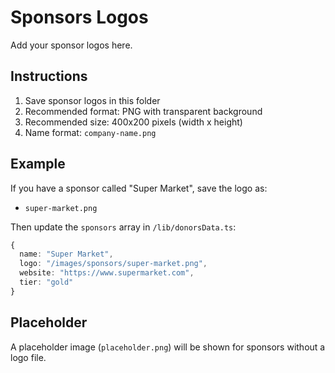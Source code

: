 # Sponsors Logos

Add your sponsor logos here.

## Instructions

1. Save sponsor logos in this folder
2. Recommended format: PNG with transparent background
3. Recommended size: 400x200 pixels (width x height)
4. Name format: `company-name.png`

## Example

If you have a sponsor called "Super Market", save the logo as:
- `super-market.png`

Then update the `sponsors` array in `/lib/donorsData.ts`:

```typescript
{
  name: "Super Market",
  logo: "/images/sponsors/super-market.png",
  website: "https://www.supermarket.com",
  tier: "gold"
}
```

## Placeholder

A placeholder image (`placeholder.png`) will be shown for sponsors without a logo file.

